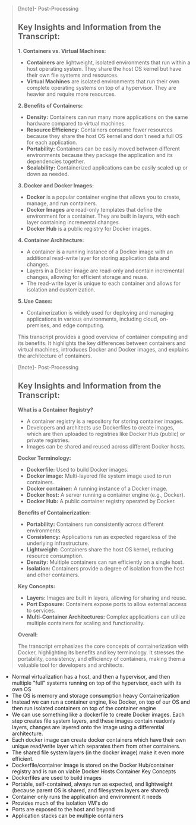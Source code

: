 
>[!note]- Post-Processing
>## Key Insights and Information from the Transcript:
>
>**1. Containers vs. Virtual Machines:**
>
>* **Containers** are lightweight, isolated environments that run within a host operating system. They share the host OS kernel but have their own file systems and resources.
>* **Virtual Machines** are isolated environments that run their own complete operating systems on top of a hypervisor. They are heavier and require more resources.
>
>**2. Benefits of Containers:**
>
>* **Density:** Containers can run many more applications on the same hardware compared to virtual machines.
>* **Resource Efficiency:** Containers consume fewer resources because they share the host OS kernel and don't need a full OS for each application.
>* **Portability:** Containers can be easily moved between different environments because they package the application and its dependencies together.
>* **Scalability:** Containerized applications can be easily scaled up or down as needed.
>
>**3. Docker and Docker Images:**
>
>* **Docker** is a popular container engine that allows you to create, manage, and run containers.
>* **Docker Images** are read-only templates that define the environment for a container. They are built in layers, with each layer containing incremental changes.
>* **Docker Hub** is a public registry for Docker images.
>
>**4. Container Architecture:**
>
>* A container is a running instance of a Docker image with an additional read-write layer for storing application data and changes.
>* Layers in a Docker image are read-only and contain incremental changes, allowing for efficient storage and reuse.
>* The read-write layer is unique to each container and allows for isolation and customization.
>
>**5. Use Cases:**
>
>* Containerization is widely used for deploying and managing applications in various environments, including cloud, on-premises, and edge computing.
>
>
>
>This transcript provides a good overview of container computing and its benefits. It highlights the key differences between containers and virtual machines, introduces Docker and Docker images, and explains the architecture of containers.
>

>[!note]- Post-Processing
>## Key Insights and Information from the Transcript:
>
>**What is a Container Registry?**
>
>* A container registry is a repository for storing container images.
>* Developers and architects use Dockerfiles to create images, which are then uploaded to registries like Docker Hub (public) or private registries.
>* Images can be shared and reused across different Docker hosts.
>
>**Docker Terminology:**
>
>* **Dockerfile:** Used to build Docker images.
>* **Docker image:** Multi-layered file system image used to run containers.
>* **Docker container:** A running instance of a Docker image.
>* **Docker host:** A server running a container engine (e.g., Docker).
>* **Docker Hub:** A public container registry operated by Docker.
>
>**Benefits of Containerization:**
>
>* **Portability:** Containers run consistently across different environments.
>* **Consistency:** Applications run as expected regardless of the underlying infrastructure.
>* **Lightweight:** Containers share the host OS kernel, reducing resource consumption.
>* **Density:** Multiple containers can run efficiently on a single host.
>* **Isolation:** Containers provide a degree of isolation from the host and other containers.
>
>**Key Concepts:**
>
>* **Layers:** Images are built in layers, allowing for sharing and reuse.
>* **Port Exposure:** Containers expose ports to allow external access to services.
>* **Multi-Container Architectures:** Complex applications can utilize multiple containers for scaling and functionality.
>
>**Overall:**
>
>The transcript emphasizes the core concepts of containerization with Docker, highlighting its benefits and key terminology. It stresses the portability, consistency, and efficiency of containers, making them a valuable tool for developers and architects.
>
>
>

- Normal virtualization has a host, and then a hypervisor, and then multiple "full" systems running on top of the hypervisor, each with its own OS
- The OS is memory and storage consumption heavy
Containerization
- Instead we can run a container engine, like Docker, on top of our OS and then run isolated containers on top of the container engine
- We can use something like a dockerfile to create Docker images. Each step creates file system layers, and these images contain readonly layers, changes are layered onto the image using a differential architecture.
- Each docker image can create docker containers which have their own unique read/write layer which separates them from other containers.
- The shared file system layers (in the docker image) make it even more efficient.
- Dockerfile/container image is stored on the Docker Hub/container registry and is run on viable Docker Hosts
Container Key Concepts
- Dockerfiles are used to build images
- Portable, self-contained, always run as expected, and lightweight (because parent OS is shared, and filesystem layers are shared)
- Container only runs the application and environment it needs
- Provides much of the isolation VM's do
- Ports are exposed to the host and beyond 
- Application stacks can be multiple containers



